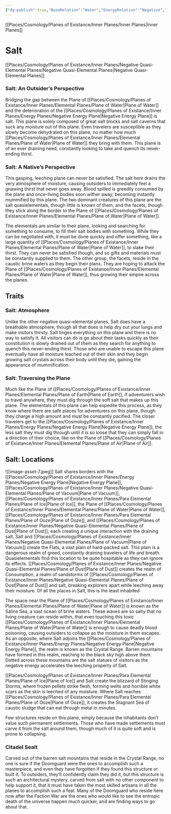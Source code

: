 ```yaml
---
{"dg-publish":true,"BaseRelation":"Water","EnergyRelation":"Negative","aliases":null,"tags":null,"permalink":"/places/cosmology/planes-of-existance/inner-planes/negative-quasi-elemental-planes/plane-of-salt/","dgHomeLink":true,"dgPassFrontmatter":true}
---
```


[[Places/Cosmology/Planes of Existance/Inner Planes/Inner Planes|Inner Planes]]
# Salt
[[Places/Cosmology/Planes of Existance/Inner Planes/Negative Quasi-Elemental Planes/Negative Quasi-Elemental Planes|Negative Quasi-Elemental Planes]]
### Salt: An Outsider’s Perspective
Bridging the gap between the Plane of [[Places/Cosmology/Planes of Existance/Inner Planes/Elemental Planes/Plane of Water|Plane of Water]] and the deterioration of the [[Places/Cosmology/Planes of Existance/Inner Planes/Energy Planes/Negative Energy Plane|Negative Energy Plane]] is salt. This plane is solely composed of great salt blocks and salt caverns that suck any moisture out of this plane. Even travelers are susceptible as they slowly become dehydrated on this plane, no matter how much [[Places/Cosmology/Planes of Existance/Inner Planes/Elemental Planes/Plane of Water|Plane of Water]] they bring with them. This plane is of an ever draining need, constantly looking to take and quench its never-ending thirst.

### Salt: A Native’s Perspective
This gasping, leeching plane can never be satisfied. The salt here drains the very atmosphere of moisture, causing outsiders to immediately feel a gnawing thirst that never goes away. Blood spilled is greedily consumed by the plane and once-living bodies soon wither away, becoming instantly mummified by this plane. The two dominant creatures of this plane are the salt quasielementals, though little is known of them, and the facets, though they stick along the border to the Plane of [[Places/Cosmology/Planes of Existance/Inner Planes/Elemental Planes/Plane of Water|Plane of Water]]. 

The elementals are similar to their plane, looking and searching for something to consume, to fill their salt bodies with something. While they can be negotiated with, it must be done quickly and offer something, like a large quantity of [[Places/Cosmology/Planes of Existance/Inner Planes/Elemental Planes/Plane of Water|Plane of Water]], to slake their thirst. They can never be satisfied though, and so gifts and materials must be constantly supplied to them. The other group, the facets, reside in the caustic brine waters as they begin their plans. They are hoping to attack the Plane of [[Places/Cosmology/Planes of Existance/Inner Planes/Elemental Planes/Plane of Water|Plane of Water]], thus growing their empire across the planes.

## Traits
### Salt: Atmosphere
Unlike the other negative quasi-elemental planes, Salt does have a breathable atmosphere, though all that does is help dry out your lungs and make visitors thirsty. Salt tinges everything on this plane and there is no way to satisfy it. All visitors can do is go about their tasks quickly as their constitution is slowly drained out of them as they search for anything to quench this never-ending thirst. Those who are unable to escape this plane eventually have all moisture leached out of their skin and they begin growing salt crystals across their body until they die, gaining the appearance of mummification.

### Salt: Traversing the Plane
Much like the Plane of [[Places/Cosmology/Planes of Existance/Inner Planes/Elemental Planes/Plane of Earth|Plane of Earth]], if adventurers wish to travel anywhere, they must dig through the soft salt that makes up this plane. The elementals of this plane can help expedite this process, as they know where there are safe places for adventurers on this plane, though they charge a high amount and must be constantly pacified. The closer travelers get to the [[Places/Cosmology/Planes of Existance/Inner Planes/Energy Planes/Negative Energy Plane|Negative Energy Plane]], the less salt they must dig through until it is so loose that they can simply fall in a direction of their choice, like on the Plane of [[Places/Cosmology/Planes of Existance/Inner Planes/Elemental Planes/Plane of Air|Plane of Air]].

## Salt: Locations
![[image-asset-7.jpeg]]
Salt shares borders with the [[Places/Cosmology/Planes of Existance/Inner Planes/Energy Planes/Negative Energy Plane|Negative Energy Plane]], [[Places/Cosmology/Planes of Existance/Inner Planes/Negative Quasi-Elemental Planes/Plane of  Vacuum|Plane of  Vacuum]], [[Places/Cosmology/Planes of Existance/Inner Planes/Para Elemental Planes/Plane of Ice|Plane of Ice]], the Plane of [[Places/Cosmology/Planes of Existance/Inner Planes/Elemental Planes/Plane of Water|Plane of Water]], [[Places/Cosmology/Planes of Existance/Inner Planes/Para Elemental Planes/Plane of Ooze|Plane of Ooze]], and [[Places/Cosmology/Planes of Existance/Inner Planes/Negative Quasi-Elemental Planes/Plane of  Dust|Plane of  Dust]], each creating a unique interaction with the draining salt. Salt and [[Places/Cosmology/Planes of Existance/Inner Planes/Negative Quasi-Elemental Planes/Plane of  Vacuum|Plane of  Vacuum]] create the Flats, a vast plain of hard-packed salt. This plain is a dangerous realm of greed, constantly draining travelers of life and breath. Quasielementals find this location to be quite hospitable as they can ignore its effects. [[Places/Cosmology/Planes of Existance/Inner Planes/Negative Quasi-Elemental Planes/Plane of  Dust|Plane of  Dust]] creates the realm of Consumption, a realm of sandstorms of [[Places/Cosmology/Planes of Existance/Inner Planes/Negative Quasi-Elemental Planes/Plane of  Dust|Plane of  Dust]] and salt, breaking explorers apart while leeching away their moisture. Of all the places in Salt, this is the least inhabited

The space near the Plane of [[Places/Cosmology/Planes of Existance/Inner Planes/Elemental Planes/Plane of Water|Plane of Water]] is known as the Saline Sea, a vast ocean of brine waters. These waves are so salty that no living creature can reside within, that even touching this toxic [[Places/Cosmology/Planes of Existance/Inner Planes/Elemental Planes/Plane of Water|Plane of Water]] is enough to cause deadly blood poisoning, causing outsiders to collapse as the moisture in them escapes. As an opposite, where Salt adjoins the [[Places/Cosmology/Planes of Existance/Inner Planes/Energy Planes/Negative Energy Plane|Negative Energy Plane]], the realm is known as the Crystal Range. Barren mountains have formed in this realm, reaching to the black sky high above them. Dotted across these mountains are the salt statues of visitors as the negative energy accelerates the leeching property of Salt. 

[[Places/Cosmology/Planes of Existance/Inner Planes/Para Elemental Planes/Plane of Ice|Plane of Ice]] and Salt create the blizzard of Stinging Storms, where frozen pellets strike flesh, forming welts and horrible white scars as the skin is leeched of any moisture. Where Salt reaches [[Places/Cosmology/Planes of Existance/Inner Planes/Para Elemental Planes/Plane of Ooze|Plane of Ooze]], it creates the Stagnant Sea of caustic sludge that can eat through metal in minutes. 

Few structures reside on this plane, simply because the inhabitants don’t value such permanent settlements. Those who have made settlements must carve it from the salt around them, though much of it is quite soft and is prone to collapsing.

### Citadel Sealt

Carved out of the barren salt mountains that reside in the Crystal Range, no one is sure if the Doomguard were the ones to accomplish such a masterpiece, and even they have forgotten if they found this structure or built it. To outsiders, they’ll confidently claim they did it, but this structure is such an architectural mystery, carved from salt with no other component to help support it, that it must have taken the most skilled artisans in all the planes to accomplish such a feat. Many of the Doomguard who reside here now after the Faction War are the ones who would like to see the entropic death of the universe happen much quicker, and are finding ways to go about that.